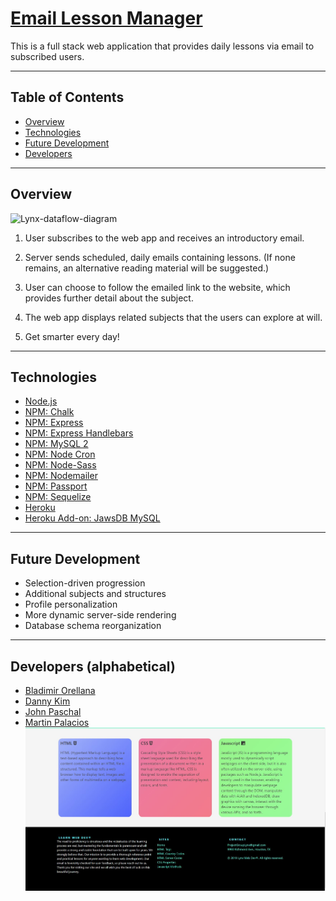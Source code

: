 # [Email Lesson Manager](https://immense-ridge-78589.herokuapp.com/)

This is a full stack web application that provides daily lessons via email to subscribed users.

---

## Table of Contents

- [Overview](#overview)
- [Technologies](#technologies)
- [Future Development](#future)
- [Developers](#team)

---

## Overview <a name="overview"></a>

![Lynx-dataflow-diagram](./public/lynx-DFD.svg)

1. User subscribes to the web app and receives an introductory email.

2. Server sends scheduled, daily emails containing lessons. (If none remains, an alternative reading material will be suggested.)

3. User can choose to follow the emailed link to the website, which provides further detail about the subject.

4. The web app displays related subjects that the users can explore at will.

5. Get smarter every day!

---

## Technologies <a name="technologies"></a>

- [Node.js](https://nodejs.org/en/)
- [NPM: Chalk](https://www.npmjs.com/package/chalk)
- [NPM: Express](https://www.npmjs.com/package/express)
- [NPM: Express Handlebars](https://www.npmjs.com/package/express-handlebars)
- [NPM: MySQL 2](https://www.npmjs.com/package/mysql2)
- [NPM: Node Cron](https://www.npmjs.com/package/node-cron)
- [NPM: Node-Sass](https://www.npmjs.com/package/node-sass)
- [NPM: Nodemailer](https://www.npmjs.com/package/nodemailer)
- [NPM: Passport](https://www.npmjs.com/package/passport)
- [NPM: Sequelize](https://www.npmjs.com/package/sequelize)
- [Heroku](https://heroku.com)
- [Heroku Add-on: JawsDB MySQL](https://elements.heroku.com/addons/jawsdb)

---

## Future Development <a name="future"></a>

- Selection-driven progression
- Additional subjects and structures
- Profile personalization
- More dynamic server-side rendering
- Database schema reorganization

---

## Developers (alphabetical) <a name="team"></a>

- [Bladimir Orellana](https://github.com/BladimirOrellana)
- [Danny Kim](https://github.com/danninemx)
- [John Paschal](https://github.com/patrickjpaschal)
- [Martin Palacios](https://github.com/martinapalacios)
![screenshot](lessons.JPG)    
